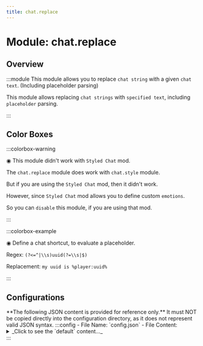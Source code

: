 ```yaml
---
title: chat.replace
---
```



# Module: chat.replace

## Overview
:::module
  This module allows you to replace `chat string` with a given `chat text`. (Including placeholder parsing)
  
  This module allows replacing `chat strings` with `specified text`, including `placeholder` parsing.


:::
## Color Boxes

:::colorbox-warning

  ◉ This module didn't work with `Styled Chat` mod.
  
  The `chat.replace` module does work with `chat.style` module.
  
  But if you are using the `Styled Chat` mod, then it didn't work.
  
  However, since `Styled Chat` mod allows you to define custom `emotions`.
  
  So you can `disable` this module, if you are using that mod.


:::

:::colorbox-example

  ◉ Define a chat shortcut, to evaluate a placeholder.
  
  Regex: `(?<=^|\\s)uuid(?=\\s|$)`
  
  Replacement: `my uuid is %player:uuid%`


:::

## Configurations
<Admonition type="warning" icon="" title="">
**The following JSON content is provided for reference only.**
It must NOT be copied directly into the configuration directory, as it does not represent valid JSON syntax.
</Admonition>
:::config
- File Name: `config.json`
- File Content: 
<details>

<summary>_Click to see the `default` content..._</summary>

```json showLineNumbers title="config/fuji/modules/chat/replace/config.json"
{
  /* Define `regex` expression, to replace `chat string`. */
  "replace": {
    "rules": [
      {
        /* The `regex` expression used to match the `target string`. */
        "regex": "(?<=^|\\s)item(?=\\s|$)"
        /* The `pattern` used to replace the `matched target string`. */,
        "replacement": "%fuji:item%"
      },
      {
        /* The `regex` expression used to match the `target string`. */
        "regex": "(?<=^|\\s)inv(?=\\s|$)"
        /* The `pattern` used to replace the `matched target string`. */,
        "replacement": "%fuji:inv%"
      },
      {
        /* The `regex` expression used to match the `target string`. */
        "regex": "(?<=^|\\s)ender(?=\\s|$)"
        /* The `pattern` used to replace the `matched target string`. */,
        "replacement": "%fuji:ender%"
      },
      {
        /* The `regex` expression used to match the `target string`. */
        "regex": "(?<=^|\\s)pos(?=\\s|$)"
        /* The `pattern` used to replace the `matched target string`. */,
        "replacement": "%fuji:pos%"
      },
      {
        /* The `regex` expression used to match the `target string`. */
        "regex": "(?<=^|\\s)uuid(?=\\s|$)"
        /* The `pattern` used to replace the `matched target string`. */,
        "replacement": "<green>My uuid is %player:uuid%</green>"
      }
    ]
  }
}
```
</details>
:::
